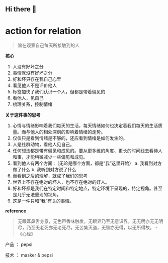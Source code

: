 ## Hi there 👋

# action for relation
 > 旨在观察自己每天所接触到的人
 
 
**核心**
1. 人没有好坏之分
2. 事情就没有好坏之分
3. 好和坏只存在我自己心里
4. 看见他人不是评价他人
5. 标签加快了我们认识一个人，但都是带着偏见的
6. 看他人，见自己
7. 梳理关系，控制情绪
 
 
 **关于这件事的思考**
 1. 心情与情绪影响着我们每天的生活，每天情绪如何也决定着我们每天的生活质量。而与他人的相处深刻的影响着情绪的走势。
 2. 仅仅只是看到情绪是不够的，还应看到情绪是如何发生的。
 3. 人是社群动物，看他人见自己。
 4. 任何想法都是带有偏见和成见的。要从更多维的角度、更长的时间线去看待人和事，才能稍微减少一些偏见和成见。
 5. 看到他人有两个方面 :（无论是哪个方面，都是“我”这里开始）
  a. 我看到对方做了什么
  b. 我听到对方说了什么
 6. 而看到之后的理解，就成了我们的思考
 7. 世界上不存在绝对的坏人，也不存在绝对的好人。
 8. 好和坏都是我们在特定时间和特定地点，特定环境下呈现的，特定视角。甚至是几乎无法重现的视角。
 9. 这是一件只和“我”有关的事情。 
 
 
 **reference**
> 无眼耳鼻舌身意，无色声香味触发，无眼界乃至无意识界，无无明亦无无明尽，乃至无老死亦无老死尽，无苦集灭道，无智亦无得，以无所得故。  - 《心经》
 
 
 产品 ： pepsi
 
 技术 ： masker & pepsi

